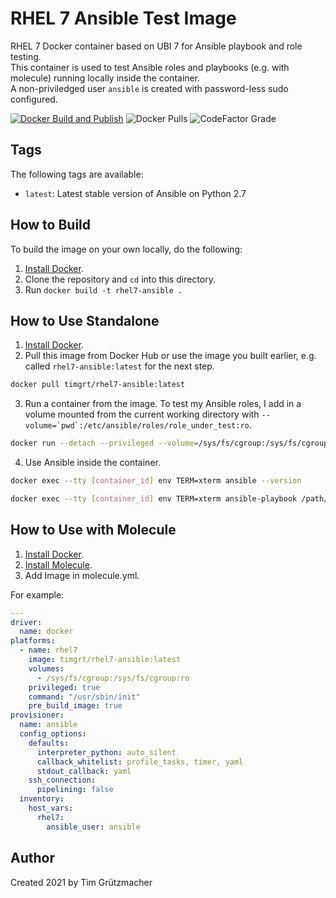 # RHEL 7 Ansible Test Image

RHEL 7 Docker container based on UBI 7 for Ansible playbook and role testing.  
This container is used to test Ansible roles and playbooks (e.g. with molecule) running locally inside the container.  
A non-priviledged user `ansible` is created with password-less sudo configured.

[![Docker Build and Publish](https://github.com/TimGrt/docker-rhel7-ansible/actions/workflows/ci.yml/badge.svg)](https://github.com/TimGrt/docker-rhel7-ansible/actions/workflows/ci.yml) ![Docker Pulls](https://img.shields.io/docker/pulls/timgrt/rhel7-ansible) ![CodeFactor Grade](https://img.shields.io/codefactor/grade/github/timgrt/docker-rhel7-ansible/main)

## Tags

The following tags are available:

  - `latest`: Latest stable version of Ansible on Python 2.7

## How to Build

To build the image on your own locally, do the following:

  1. [Install Docker](https://docs.docker.com/engine/installation/).
  2. Clone the repository and `cd` into this directory.
  3. Run `docker build -t rhel7-ansible .`

## How to Use Standalone

  1. [Install Docker](https://docs.docker.com/engine/installation/).
  2. Pull this image from Docker Hub or use the image you built earlier, e.g. called `rhel7-ansible:latest` for the next step.
  ```bash
  docker pull timgrt/rhel7-ansible:latest
  ```
  3. Run a container from the image. To test my Ansible roles, I add in a volume mounted from the current working directory with ``--volume=`pwd`:/etc/ansible/roles/role_under_test:ro``.
  ```bash
  docker run --detach --privileged --volume=/sys/fs/cgroup:/sys/fs/cgroup:ro timgrt/rhel7-ansible:latest
  ``` 
  4. Use Ansible inside the container.
  ```bash
  docker exec --tty [container_id] env TERM=xterm ansible --version
  ```
  ```bash
  docker exec --tty [container_id] env TERM=xterm ansible-playbook /path/to/ansible/playbook.yml
  ```

## How to Use with Molecule

  1. [Install Docker](https://docs.docker.com/engine/installation/).
  2. [Install Molecule](https://molecule.readthedocs.io/en/latest/installation.html).
  3. Add Image in molecule.yml.

For example:
```yaml
---
driver:
  name: docker
platforms:
  - name: rhel7
    image: timgrt/rhel7-ansible:latest
    volumes:
      - /sys/fs/cgroup:/sys/fs/cgroup:ro
    privileged: true
    command: "/usr/sbin/init"
    pre_build_image: true
provisioner:
  name: ansible
  config_options:
    defaults:
      interpreter_python: auto_silent
      callback_whitelist: profile_tasks, timer, yaml
      stdout_callback: yaml
    ssh_connection:
      pipelining: false
  inventory:
    host_vars:
      rhel7:
        ansible_user: ansible
```

## Author

Created 2021 by Tim Grützmacher